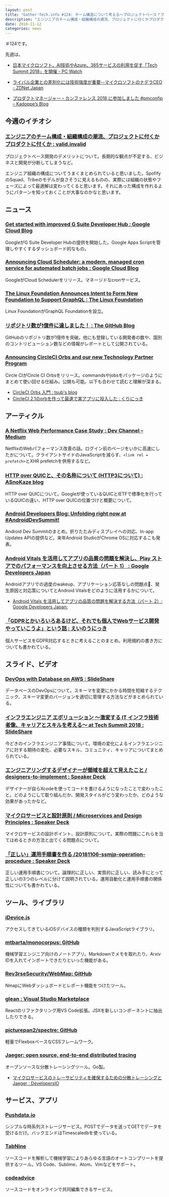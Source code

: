 ```yaml
---
layout: post
title: "Gather-Tech.info #124: チーム構造について考える～プロジェクトベース？プロダクトベース？～"
description: "エンジニアのチーム構成・組織構成の潮流、プロジェクトに付くかプロダクトに付くか、A Netflix Web Performance Case Study など"
date: 2018-11-12
categories: news
---
```


＃124です。

先週は。

- [日本マイクロソフト、AI技術やAzure、365サービスの利用を促す「Tech Summit 2018」を開催 - PC Watch](https://pc.watch.impress.co.jp/docs/news/1151697.html)
- [ライバル企業との差別化には技術強度が重要--マイクロソフトのナデラCEO - ZDNet Japan](https://japan.zdnet.com/article/35128145/)

- [プロダクトマネージャー・カンファレンス 2018 に参加しました #pmconfjp – Kadoppe’s Blog](https://blog.kadoppe.com/%E3%83%97%E3%83%AD%E3%83%80%E3%82%AF%E3%83%88%E3%83%9E%E3%83%8D%E3%83%BC%E3%82%B8%E3%83%A3%E3%83%BC-%E3%82%AB%E3%83%B3%E3%83%95%E3%82%A1%E3%83%AC%E3%83%B3%E3%82%B9-2018-%E3%81%AB%E5%8F%82%E5%8A%A0%E3%81%97%E3%81%BE%E3%81%97%E3%81%9F-pmconfjp-8f0f5c0bff04)

## 今週のイチオシ

### [エンジニアのチーム構成・組織構成の潮流、プロジェクトに付くかプロダクトに付くか : valid,invalid](https://ohbarye.hatenablog.jp/entry/2018/11/06/engineering-team-trend)

プロジェクトベース開発のデメリットについて。長期的な観点が不足する、ビジネスと開発が分断してしまうなど。

エンジニア組織の構成についてうまくまとめられていると思いました。SpofifyのSquad、Tribeのモデルが良さそうに見えるものの、実際には組織の状態やフェーズによって最適解は変わってくると思います。それにあった構成を作れるようにパターンを知っておくことが大事なのかなと思います。

## ニュース

### [Get started with improved G Suite Developer Hub : Google Cloud Blog](https://cloud.google.com/blog/products/g-suite/kick-off-developer-projects-with-improved-g-suite-developer-hub)

GoogleがG Suite Developer Hubの提供を開始した。Google Apps Scriptを管理しやすくするダッシュボード的なもの。

### [Announcing Cloud Scheduler: a modern, managed cron service for automated batch jobs : Google Cloud Blog](https://cloud.google.com/blog/products/application-development/announcing-cloud-scheduler-a-modern-managed-cron-service-for-automated-batch-jobs)

GoogleがCloud Schedulerをリリース。マネージドなcronサービス。

### [The Linux Foundation Announces Intent to Form New Foundation to Support GraphQL : The Linux Foundation](https://www.linuxfoundation.org/press-release/2018/11/intent_to_form_graphql/)

Linux FoundationがGraphQL Foundationを設立。

### [リポジトリ数が1億件に達しました！ : The GitHub Blog](https://blog.github.com/jp/2018-11-09-state-of-the-octoverse/)	

GitHubのリポジトリ数が1億件を突破。他にも登録している開発者の数や、国別のコントリビューション数などの情報がレポートとして公開されている。

### [Announcing CircleCI Orbs and our new Technology Partner Program](https://circleci.com/blog/announcing-orbs-technology-partner-program/)	

Circle CIがCircle CI Orbsをリリース。commandsやjobsをパッケージのようにまとめて使い回せる仕組み。公開も可能。以下も合わせて読むと理解が深まる。

- [CircleCI Orbs 入門 : tsub's blog](https://blog.tsub.me/post/introducing-to-circleci-orbs/)	
- [CircleCI 2.1のorbを作って最速で実アプリに投入した : くりにっき](https://sue445.hatenablog.com/entry/2018/11/10/165123)	

## アーティクル

### [A Netflix Web Performance Case Study : Dev Channel – Medium](https://medium.com/dev-channel/a-netflix-web-performance-case-study-c0bcde26a9d9)

NetflixのWebパフォーマンス改善の話。ログイン前のページをいかに高速にしたかについて。クライアントサイドのJavaScriptを減らす、`<link rel = prefetch>`とXHR prefetchを併用するなど。

### [HTTP over QUICと、その名称について (HTTP3について) : ASnoKaze blog](https://asnokaze.hatenablog.com/entry/2018/11/06/025016)

HTTP over QUICについて。Googleが使っているQUICとIETFで標準化を行っているQUICの違い、HTTP over QUICの位置づけと概要について。

### [Android Developers Blog: Unfolding right now at #AndroidDevSummit!](https://android-developers.googleblog.com/2018/11/unfolding-right-now-at-androiddevsummit.html)

Android Dev Summitのまとめ。折りたたみディスプレイへの対応、In-app Updates APIの提供など。来年Android StudioがChrome OSに対応するこも発表。

### [Android Vitals を活用してアプリの品質の問題を解決し、Play ストアでのパフォーマンスを向上させる方法（パート 1） : Google Developers Japan](https://developers-jp.googleblog.com/2018/11/How-to-fix-app-quality-issues-with-Android-vital.html)	
Androidアプリでの過度のwakeup、アプリケーション応答なしの問題点、発生原因と対応策についてとAndroid Vitalsをどのように活用するかについて。

- [Android Vitals を活用してアプリの品質の問題を解決する方法（パート 2）: Google Developers Japan:](https://developers-jp.googleblog.com/2018/11/android-vitals-2.html)	

### [「GDPRとかいろいろあるけど、それでも個人でWebサービス開発やっていこうよ」という話 : えいのうにっき](https://blog.a-know.me/entry/2018/11/06/215850)

個人サービスをGDPR対応するときに考えることのまとめ。利用規約の書き方についても書かれている。

## スライド、ビデオ

### [DevOps with Database on AWS : SlideShare](https://www.slideshare.net/AmazonWebServicesJapan/devops-with-database-on-aws)

データベースのDevOpsについて。スキーマを変更にかかる時間を短縮するテクニック、スキーマ変更のバージョンを適切に管理する方法などがまとめられている。

### [インフラエンジニア エボリューション ～激変する IT インフラ技術者像、キャリアとスキルを考える～ at Tech Summit 2018 : SlideShare](https://www.slideshare.net/ToruMakabe/it-at-tech-summit-2018)

今どきのインフラエンジニア事情について。環境の変化によるインフラエンジニアに対する期待の変化、必要なスキル、コミュニティ、キャリアについてまとめられている。

### [エンジニアリングするデザイナーが領域を超えて見えたこと / designers-to-implement : Speaker Deck](https://speakerdeck.com/numasaki/designers-to-implement)	

デザイナーが自らXcodeを使ってコードを書けるようになったことで変わったこと。どのようにして取り組んだか、開発スタイルがどう変わったか、どのような効果があったかなど。

### [マイクロサービスと設計原則 / Microservices and Design Principles : Speaker Deck](https://speakerdeck.com/qsona/microservices-and-design-principles)	

マイクロサービスの設計ポイント、設計原則について。実際の問題にこれらを当てはめるときの方法と出てくる問題点について。

### [「正しい」運用手順書を作る /20181106-ssmjp-operation-procedure : Speaker Deck](https://speakerdeck.com/opelab/20181106-ssmjp-operation-procedure)

正しい運用手順書について。論理的に正しい、実質的に正しい、読み手にとって正しいの3つのレベルに分けて説明されている。運用自動化と運用手順書の関係性についても書かれている。

## ツール、ライブラリ

### [iDevice.js](https://dieulot.fr/idevice)

アクセスしてきているiOSデバイスの種類を判別するJavaScriptライブラリ。

### [mtbarta/monocorpus: GitHub](https://github.com/mtbarta/monocorpus)

機械学習エンジニア向けのノートアプリ。Markdownでメモを取れたり、Arxiv IDを入れてインポートできたりといった機能がある。

### [Rev3rseSecurity/WebMap: GitHub](https://github.com/Rev3rseSecurity/WebMap)

NmapにWebダッシュボードとレポート機能をつけたツール。

### [glean : Visual Studio Marketplace](https://marketplace.visualstudio.com/items?itemName=wix.glean)

Reactのリファクタリング用VS Code拡張。JSXを新しいコンポーネントに抽出したりできる。

### [picturepan2/spectre: GitHub](https://github.com/picturepan2/spectre)

軽量でFlexboxベースなCSSフレームワーク。

### [Jaeger: open source, end-to-end distributed tracing](https://www.jaegertracing.io/)	

オープンソースな分散トレーシングツール。Go製。

- [マイクロサービスのトレーサビリティを確保するための分散トレーシングとJaeger : DevelopersIO](https://dev.classmethod.jp/server-side/microservices-cncf-opentracing-jaeger/)	

## サービス、アプリ

### [Pushdata.io](https://pushdata.io/)

シンプルな時系列ストレージサービス。POSTでデータを送ってGETでデータを受けるだけ。バックエンドはTimescaledbを使っている。

### [TabNine](https://tabnine.com/)

ソースコードを解析して機械学習によりあらゆる言語のオートコンプリートを提供するツール。VS Code、Sublime、Atom、Vimなどをサポート。

### [codeadvice](https://www.codeadvice.io/)

ソースコードをオンラインで共同編集できるサービス。

